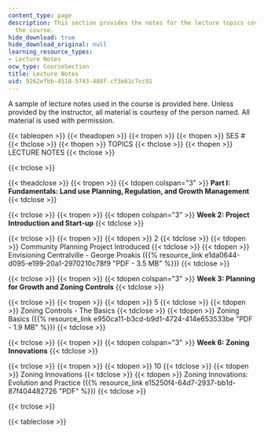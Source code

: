 ```yaml
---
content_type: page
description: This section provides the notes for the lecture topics covered during
  the course.
hide_download: true
hide_download_original: null
learning_resource_types:
- Lecture Notes
ocw_type: CourseSection
title: Lecture Notes
uid: 9262efbb-4518-5743-488f-cf3e61c7cc91
---
```


A sample of lecture notes used in the course is provided here. Unless provided by the instructor, all material is courtesy of the person named. All material is used with permission.

{{< tableopen >}}
{{< theadopen >}}
{{< tropen >}}
{{< thopen >}}
SES #
{{< thclose >}}
{{< thopen >}}
TOPICS
{{< thclose >}}
{{< thopen >}}
LECTURE NOTES
{{< thclose >}}

{{< trclose >}}

{{< theadclose >}}
{{< tropen >}}
{{< tdopen colspan="3" >}}
**Part I: Fundamentals: Land use Planning, Regulation, and Growth Management**
{{< tdclose >}}

{{< trclose >}}
{{< tropen >}}
{{< tdopen colspan="3" >}}
**Week 2: Project Introduction and Start-up**
{{< tdclose >}}

{{< trclose >}}
{{< tropen >}}
{{< tdopen >}}
2
{{< tdclose >}}
{{< tdopen >}}
Community Planning Project Introduced
{{< tdclose >}}
{{< tdopen >}}
Envisioning Centralville - George Proakis ({{% resource_link e1da0644-d095-e199-20a1-2970210c78f9 "PDF - 3.5 MB" %}})
{{< tdclose >}}

{{< trclose >}}
{{< tropen >}}
{{< tdopen colspan="3" >}}
**Week 3: Planning for Growth and Zoning Controls**
{{< tdclose >}}

{{< trclose >}}
{{< tropen >}}
{{< tdopen >}}
5
{{< tdclose >}}
{{< tdopen >}}
Zoning Controls - The Basics
{{< tdclose >}}
{{< tdopen >}}
Zoning Basics ({{% resource_link e950ca11-b3cd-b9d1-4724-414e653533be "PDF - 1.9 MB" %}})
{{< tdclose >}}

{{< trclose >}}
{{< tropen >}}
{{< tdopen colspan="3" >}}
**Week 6: Zoning Innovations**
{{< tdclose >}}

{{< trclose >}}
{{< tropen >}}
{{< tdopen >}}
10
{{< tdclose >}}
{{< tdopen >}}
Zoning Innovations
{{< tdclose >}}
{{< tdopen >}}
Zoning Innovations: Evolution and Practice ({{% resource_link e15250f4-64d7-2937-bb1d-87f404482726 "PDF" %}})
{{< tdclose >}}

{{< trclose >}}

{{< tableclose >}}